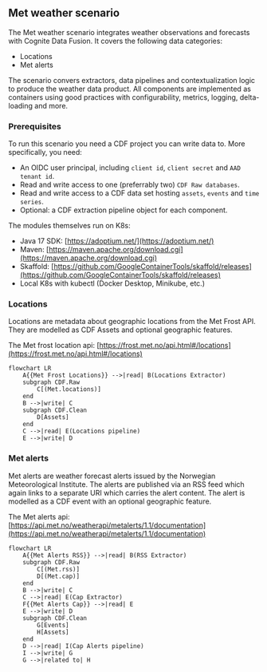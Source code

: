 ## Met weather scenario

The Met weather scenario integrates weather observations and forecasts with Cognite Data Fusion. It covers the following data categories:
- Locations
- Met alerts

The scenario convers extractors, data pipelines and contextualization logic to produce the weather data product. All components are implemented as containers using good practices with configurability, metrics, logging, delta-loading and more.

### Prerequisites

To run this scenario you need a CDF project you can write data to. More specifically, you need:
- An OIDC user principal, including `client id`, `client secret` and `AAD tenant id`.
- Read and write access to one (preferrably two) `CDF Raw databases`.
- Read and write access to a CDF data set hosting `assets`, `events` and `time series`.
- Optional: a CDF extraction pipeline object for each component.

The modules themselves run on K8s:
- Java 17 SDK: [https://adoptium.net/](https://adoptium.net/)
- Maven: [https://maven.apache.org/download.cgi](https://maven.apache.org/download.cgi)
- Skaffold: [https://github.com/GoogleContainerTools/skaffold/releases](https://github.com/GoogleContainerTools/skaffold/releases)
- Local K8s with kubectl (Docker Desktop, Minikube, etc.)

### Locations

Locations are metadata about geographic locations from the Met Frost API. They are modelled as CDF Assets and optional geographic features.

The Met frost location api: [https://frost.met.no/api.html#/locations](https://frost.met.no/api.html#/locations)

```mermaid
flowchart LR
    A{{Met Frost Locations}} -->|read| B(Locations Extractor)
    subgraph CDF.Raw
        C[(Met.locations)]
    end
    B -->|write| C
    subgraph CDF.Clean
        D[Assets]
    end
    C -->|read| E(Locations pipeline)
    E -->|write| D
```


### Met alerts

Met alerts are weather forecast alerts issued by the Norwegian Meteorological Institute. The alerts are published via an RSS feed which again links to a separate URI which carries the alert content. 
The alert is modelled as a CDF event with an optional geographic feature.

The Met alerts api: [https://api.met.no/weatherapi/metalerts/1.1/documentation](https://api.met.no/weatherapi/metalerts/1.1/documentation)

```mermaid
flowchart LR
    A{{Met Alerts RSS}} -->|read| B(RSS Extractor)
    subgraph CDF.Raw
        C[(Met.rss)]
        D[(Met.cap)]
    end
    B -->|write| C
    C -->|read| E(Cap Extractor)
    F{{Met Alerts Cap}} -->|read| E
    E -->|write| D
    subgraph CDF.Clean
        G[Events]
        H[Assets]
    end
    D -->|read| I(Cap Alerts pipeline)
    I -->|write| G
    G -->|related to| H
```

